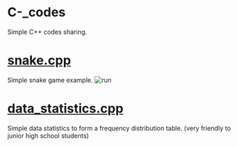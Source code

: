 # C-_codes
Simple C++ codes sharing.
# [snake.cpp](https://github.com/HallMaxwell/C-_codes/blob/main/projects/games/snake/Snake.cpp)
Simple snake game example.
![run](https://github.com/HallMaxwell/C-_codes/images/snake.png)
# [data_statistics.cpp](https://github.com/HallMaxwell/C-_codes/blob/main/projects/math/data_statistics.cpp)
Simple data statistics to form a frequency distribution table.
(very friendly to junior high school students)


